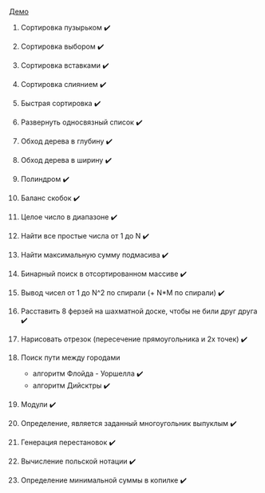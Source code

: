 [Демо](https://thebraid.github.io/algorithms/)  

1. Сортировка пузырьком :heavy_check_mark:
2. Сортировка выбором :heavy_check_mark:
3. Сортировка вставками :heavy_check_mark:
4. Сортировка слиянием :heavy_check_mark:
5. Быстрая сортировка :heavy_check_mark:

6. Развернуть односвязный список :heavy_check_mark:
7. Обход дерева в глубину :heavy_check_mark:
8. Обход дерева в ширину :heavy_check_mark:

9. Полиндром :heavy_check_mark:
10. Баланс скобок :heavy_check_mark:
11. Целое число в диапазоне :heavy_check_mark:
12. Найти все простые числа от 1 до N :heavy_check_mark:
13. Найти максимальную сумму подмасива :heavy_check_mark:

14. Бинарный поиск в отсортированном массиве :heavy_check_mark:
15. Вывод чисел от 1 до N^2 по спирали (+ N*M по спирали) :heavy_check_mark:
16. Расставить 8 ферзей на шахматной доске, чтобы не били друг друга :heavy_check_mark:
17. Нарисовать отрезок (пересечение прямоугольника и 2х точек) :heavy_check_mark:
18. Поиск пути между городами
    * алгоритм Флойда - Уоршелла :heavy_check_mark:
    * алгоритм Дийсктры :heavy_check_mark:
19. Модули :heavy_check_mark:
20. Определение, является заданный многоугольник выпуклым :heavy_check_mark:
21. Генерация перестановок :heavy_check_mark:
22. Вычисление польской нотации :heavy_check_mark:
23. Определение минимальной суммы в копилке :heavy_check_mark: